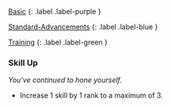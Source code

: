 
[Basic](Game/Basic-List)
{: .label .label-purple }

[Standard-Advancements](Game/Standard-Advancements)
{: .label .label-blue }

[Training](Game/Training-List)
{: .label .label-green }
### Skill Up
*You've continued to hone yourself.*
* Increase 1 skill by 1 rank to a maximum of 3.


